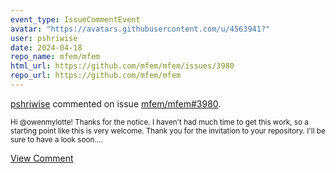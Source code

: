 ```yaml
---
event_type: IssueCommentEvent
avatar: "https://avatars.githubusercontent.com/u/4563941?"
user: pshriwise
date: 2024-04-18
repo_name: mfem/mfem
html_url: https://github.com/mfem/mfem/issues/3980
repo_url: https://github.com/mfem/mfem
---
```


<a href='https://github.com/pshriwise' target='_blank'>pshriwise</a> commented on issue <a href='https://github.com/mfem/mfem/issues/3980' target='_blank'>mfem/mfem#3980</a>.

<small>Hi @owenmylotte! Thanks for the notice. I haven't had much time to get this work, so a starting point like this is very welcome. Thank you for the invitation to your repository. I'll be sure to have a look soon....</small>

<a href='https://github.com/mfem/mfem/issues/3980' target='_blank'>View Comment</a>
